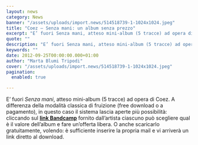 ```yaml
---
layout: news
category: News
banner: "/assets/uploads/import.news/514518739-1-1024x1024.jpeg"
title: "Coez – Senza mani: un album senza prezzo"
excerpt: "E’ fuori Senza mani, atteso mini-album (5 tracce) ad opera di Coez. A differenza della modalità classica di fruizione (free download o a pagamento), in questo caso il sistema lascia aperte più possibilità: cliccando sul link Bandcamp fornito dall’artista ciascuno può scegliere qual è il valore dell’album e fare un’offerta libera. O anche scaricarlo gratuitamente, [&hellip"
quote: ""
description: "E’ fuori Senza mani, atteso mini-album (5 tracce) ad opera di Coez. A differenza della modalità classica di fruizione (free download o a pagamento), in questo caso il sistema lascia aperte più possibilità: cliccando sul link Bandcamp fornito dall’artista ciascuno può scegliere qual è il valore dell’album e fare un’offerta libera. O anche scaricarlo gratuitamente, [&hellip"
keywords: ""
date: 2012-09-25T00:00:00.000+01:00
author: "Marta Blumi Tripodi"
cover: "/assets/uploads/import.news/514518739-1-1024x1024.jpeg"
pagination:
  enabled: true

---
```


E’ fuori _Senza mani_, atteso mini-album (5 tracce) ad opera di Coez. A differenza della modalità classica di fruizione (free download o a pagamento), in questo caso il sistema lascia aperte più possibilità: cliccando sul [**link Bandcamp**](https://undamento.bandcamp.com/album/senza-mani "http://undamento.bandcamp.com/album/senza-mani") fornito dall’artista ciascuno può scegliere qual è il valore dell’album e fare un’offerta libera. O anche scaricarlo gratuitamente, volendo: è sufficiente inserire la propria mail e vi arriverà un link diretto al download.